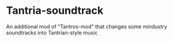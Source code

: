 # Tantria-soundtrack
An additional mod of "Tantros-mod" that changes some mindustry soundtracks into Tantrian-style music
